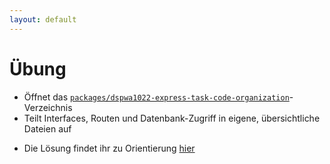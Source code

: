 ```yaml
---
layout: default
---
```


# Übung <SubHeading text="Code-Organisation"/>

<div class="grid grid-cols-12 gap-6">
<div class="col-span-12">

- Öffnet das [`packages/dspwa1022-express-task-code-organization`](https://github.com/volkmann-design-code/IU-DSPWA1022-Programmierung-von-Web-Anwendungen/blob/main/packages/dspwa1022-express-task-code-organization)-Verzeichnis
- Teilt Interfaces, Routen und Datenbank-Zugriff in eigene, übersichtliche Dateien auf

</div>
<div class="col-span-12">

- Die Lösung findet ihr zu Orientierung [hier](https://github.com/volkmann-design-code/IU-DSPWA1022-Programmierung-von-Web-Anwendungen/tree/main/packages/solutions/dspwa1022-express-task-code-organization/src)

</div>
</div>

<PageNumber/>
